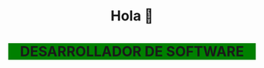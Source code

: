 
<div align="center">
  <h1 align="center">Hola 👋</h1>
</div>

<div style="background: green;">
  <h1 align="center">DESARROLLADOR DE SOFTWARE</h1>
</div>
